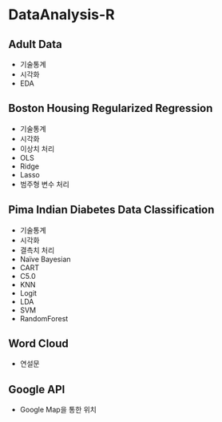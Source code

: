 # DataAnalysis-R
## Adult Data
* 기술통계
* 시각화
* EDA

## Boston Housing Regularized Regression
* 기술통계
* 시각화
* 이상치 처리
* OLS
* Ridge
* Lasso
* 범주형 변수 처리

## Pima Indian Diabetes Data Classification
* 기술통계
* 시각화
* 결측치 처리
* Naïve Bayesian
* CART
* C5.0
* KNN
* Logit
* LDA
* SVM
* RandomForest

## Word Cloud
* 연설문

## Google API
* Google Map을 통한 위치 
